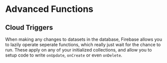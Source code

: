 # Advanced Functions

## Cloud Triggers

When making any changes to datasets in the database, Firebase allows you to lazily operate seperate functions, which really just wait for the chance to run. These apply on any of your initialized collections, and allow you to setup code to write `onUpdate`, `onCreate` or even `onDelete`.

<!-- ID PARAM CONTEXT THING -->
<!-- NOTIFICATIONS -->
<!-- NO RES/JSON -->

<!-- BATCHING OPERATIONS -->
